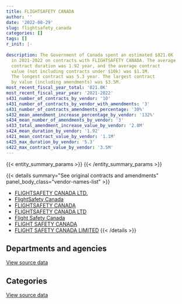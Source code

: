 ```yaml
---
title: FLIGHTSAFETY CANADA
author: ''
date: '2022-08-29'
slug: flightsafety_canada
categories: []
tags: []
r_init: |-
  
description: The Government of Canada spent an estimated $821.0K
  in 2021-2022 on contracts with FLIGHTSAFETY CANADA. The average
  contract duration was 1.92 year, and the average contract
  value (not including contracts under $10k) was $1.1M.
  The longest contract was 5.3 year. The largest contract
  by value (including amendments) was $3.5M.
most_recent_fiscal_year_total: '821.0K'
most_recent_fiscal_year_year: '2021-2022'
s431_number_of_contracts_by_vendor: '10'
s431_number_of_contracts_by_vendor_with_amendments: '3'
s431_number_of_contracts_amendments_percentage: '30%'
s432_mean_amendment_increase_percentage_by_vendor: '132%'
s434_mean_number_of_amendments_by_vendor: '3'
s433_total_amendment_increase_value_by_vendor: '2.8M'
s424_mean_duration_by_vendor: '1.92'
s421_mean_contract_value_by_vendor: '1.1M'
s425_max_duration_by_vendor: '5.3'
s422_max_contract_value_by_vendor: '3.5M'
---
```


<script src="/rmarkdown-libs/htmlwidgets/htmlwidgets.js"></script>
<link href="/rmarkdown-libs/datatables-css/datatables-crosstalk.css" rel="stylesheet" />
<script src="/rmarkdown-libs/datatables-binding/datatables.js"></script>
<script src="/rmarkdown-libs/jquery/jquery-3.6.0.min.js"></script>
<link href="/rmarkdown-libs/dt-core-bootstrap/css/dataTables.bootstrap.min.css" rel="stylesheet" />
<link href="/rmarkdown-libs/dt-core-bootstrap/css/dataTables.bootstrap.extra.css" rel="stylesheet" />
<script src="/rmarkdown-libs/dt-core-bootstrap/js/jquery.dataTables.min.js"></script>
<script src="/rmarkdown-libs/dt-core-bootstrap/js/dataTables.bootstrap.min.js"></script>
<link href="/rmarkdown-libs/crosstalk/css/crosstalk.min.css" rel="stylesheet" />
<script src="/rmarkdown-libs/crosstalk/js/crosstalk.min.js"></script>
<script src="/rmarkdown-libs/htmlwidgets/htmlwidgets.js"></script>
<link href="/rmarkdown-libs/datatables-css/datatables-crosstalk.css" rel="stylesheet" />
<script src="/rmarkdown-libs/datatables-binding/datatables.js"></script>
<script src="/rmarkdown-libs/jquery/jquery-3.6.0.min.js"></script>
<link href="/rmarkdown-libs/dt-core-bootstrap/css/dataTables.bootstrap.min.css" rel="stylesheet" />
<link href="/rmarkdown-libs/dt-core-bootstrap/css/dataTables.bootstrap.extra.css" rel="stylesheet" />
<script src="/rmarkdown-libs/dt-core-bootstrap/js/jquery.dataTables.min.js"></script>
<script src="/rmarkdown-libs/dt-core-bootstrap/js/dataTables.bootstrap.min.js"></script>
<link href="/rmarkdown-libs/crosstalk/css/crosstalk.min.css" rel="stylesheet" />
<script src="/rmarkdown-libs/crosstalk/js/crosstalk.min.js"></script>

{{< entity_summary_params >}}
{{< /entity_summary_params >}}

{{< details summary="See original contracts and amendments" panel_body_class="vendor-names-list" >}}
- [FLIGHTSAFETY CANADA LTD.](https://search.open.canada.ca/en/ct/?sort=contract_value_f%20desc&page=1&search_text=%22FLIGHTSAFETY%20CANADA%20LTD.%22)
- [FlightSafety Canada](https://search.open.canada.ca/en/ct/?sort=contract_value_f%20desc&page=1&search_text=%22FlightSafety%20Canada%22)
- [FLIGHTSAFETY CANADA](https://search.open.canada.ca/en/ct/?sort=contract_value_f%20desc&page=1&search_text=%22FLIGHTSAFETY%20CANADA%22)
- [FLIGHTSAFETY CANADA LTD](https://search.open.canada.ca/en/ct/?sort=contract_value_f%20desc&page=1&search_text=%22FLIGHTSAFETY%20CANADA%20LTD%22)
- [Flight Safety Canada](https://search.open.canada.ca/en/ct/?sort=contract_value_f%20desc&page=1&search_text=%22Flight%20Safety%20Canada%22)
- [FLIGHT SAFETY CANADA](https://search.open.canada.ca/en/ct/?sort=contract_value_f%20desc&page=1&search_text=%22FLIGHT%20SAFETY%20CANADA%22)
- [FLIGHT SAFETY CANADA LIMITED](https://search.open.canada.ca/en/ct/?sort=contract_value_f%20desc&page=1&search_text=%22FLIGHT%20SAFETY%20CANADA%20LIMITED%22)
{{< /details >}}

## Departments and agencies

<div id="htmlwidget-1" style="width:100%;height:auto;" class="datatables html-widget"></div>
<script type="application/json" data-for="htmlwidget-1">{"x":{"style":"bootstrap","filter":"none","vertical":false,"data":[["<a href=\"/departments/dnd-mdn/\">National Defence<\/a>","<a href=\"/departments/rcmp-grc/\">Royal Canadian Mounted Police<\/a>","<a href=\"/departments/tc/\">Transport Canada<\/a>","<a href=\"/departments/tsb-bst/\">Transportation Safety Board of Canada<\/a>"],[3500000,871961.42,10983.07,null],[0,874350.36,null,14952.14],[null,863993.23,null,null],[null,805861.65,15159.91,null]],"container":"<table class=\"table table-striped table-hover row-border order-column display\">\n  <thead>\n    <tr>\n      <th>Department<\/th>\n      <th>2018-2019<\/th>\n      <th>2019-2020<\/th>\n      <th>2020-2021<\/th>\n      <th>2021-2022<\/th>\n    <\/tr>\n  <\/thead>\n<\/table>","options":{"order":[[4,"desc"]],"pageLength":10,"autoWidth":true,"columnDefs":[{"targets":1,"render":"function(data, type, row, meta) {\n    return type !== 'display' ? data : DTWidget.formatCurrency(data, \"$\", 2, 3, \",\", \".\", true, null);\n  }"},{"targets":2,"render":"function(data, type, row, meta) {\n    return type !== 'display' ? data : DTWidget.formatCurrency(data, \"$\", 2, 3, \",\", \".\", true, null);\n  }"},{"targets":3,"render":"function(data, type, row, meta) {\n    return type !== 'display' ? data : DTWidget.formatCurrency(data, \"$\", 2, 3, \",\", \".\", true, null);\n  }"},{"targets":4,"render":"function(data, type, row, meta) {\n    return type !== 'display' ? data : DTWidget.formatCurrency(data, \"$\", 2, 3, \",\", \".\", true, null);\n  }"},{"width":"16%","targets":[1,2,3,4]},{"className":"dt-right","targets":[1,2,3,4]}],"orderClasses":false}},"evals":["options.columnDefs.0.render","options.columnDefs.1.render","options.columnDefs.2.render","options.columnDefs.3.render"],"jsHooks":[]}</script>
<p class="text-right">
<a href="https://github.com/GoC-Spending/contracts-data/tree/main/data/out/vendors/flightsafety_canada/summary_by_fiscal_year_by_department.csv" class="source-data-link btn btn-link">View source data</a>
</p>

## Categories

<div id="htmlwidget-2" style="width:100%;height:auto;" class="datatables html-widget"></div>
<script type="application/json" data-for="htmlwidget-2">{"x":{"style":"bootstrap","filter":"none","vertical":false,"data":[["<a href=\"/categories/defence/\">Defence<\/a>","<a href=\"/categories/professional_services/\">Professional services<\/a>","<a href=\"/categories/human_capital/\">Human capital<\/a>"],[0,10983.07,4371961.42],[0,null,889302.5],[null,null,863993.23],[null,null,821021.56]],"container":"<table class=\"table table-striped table-hover row-border order-column display\">\n  <thead>\n    <tr>\n      <th>Category<\/th>\n      <th>2018-2019<\/th>\n      <th>2019-2020<\/th>\n      <th>2020-2021<\/th>\n      <th>2021-2022<\/th>\n    <\/tr>\n  <\/thead>\n<\/table>","options":{"order":[[4,"desc"]],"dom":"t","pageLength":30,"autoWidth":true,"columnDefs":[{"targets":1,"render":"function(data, type, row, meta) {\n    return type !== 'display' ? data : DTWidget.formatCurrency(data, \"$\", 2, 3, \",\", \".\", true, null);\n  }"},{"targets":2,"render":"function(data, type, row, meta) {\n    return type !== 'display' ? data : DTWidget.formatCurrency(data, \"$\", 2, 3, \",\", \".\", true, null);\n  }"},{"targets":3,"render":"function(data, type, row, meta) {\n    return type !== 'display' ? data : DTWidget.formatCurrency(data, \"$\", 2, 3, \",\", \".\", true, null);\n  }"},{"targets":4,"render":"function(data, type, row, meta) {\n    return type !== 'display' ? data : DTWidget.formatCurrency(data, \"$\", 2, 3, \",\", \".\", true, null);\n  }"},{"width":"16%","targets":[1,2,3,4]},{"className":"dt-right","targets":[1,2,3,4]}],"orderClasses":false,"lengthMenu":[10,25,30,50,100]}},"evals":["options.columnDefs.0.render","options.columnDefs.1.render","options.columnDefs.2.render","options.columnDefs.3.render"],"jsHooks":[]}</script>
<p class="text-right">
<a href="https://github.com/GoC-Spending/contracts-data/tree/main/data/out/vendors/flightsafety_canada/summary_by_fiscal_year_by_category.csv" class="source-data-link btn btn-link">View source data</a>
</p>
